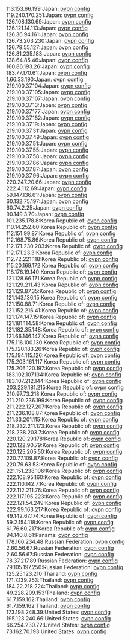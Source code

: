 113.153.66.199:Japan: [ovpn config](vpn/113_153_66_199.ovpn)  
119.240.170.251:Japan: [ovpn config](vpn/119_240_170_251.ovpn)  
126.108.130.69:Japan: [ovpn config](vpn/126_108_130_69.ovpn)  
126.121.14.113:Japan: [ovpn config](vpn/126_121_14_113.ovpn)  
126.36.94.161:Japan: [ovpn config](vpn/126_36_94_161.ovpn)  
126.73.203.230:Japan: [ovpn config](vpn/126_73_203_230.ovpn)  
126.79.55.127:Japan: [ovpn config](vpn/126_79_55_127.ovpn)  
126.81.235.183:Japan: [ovpn config](vpn/126_81_235_183.ovpn)  
138.64.85.46:Japan: [ovpn config](vpn/138_64_85_46.ovpn)  
160.86.193.26:Japan: [ovpn config](vpn/160_86_193_26.ovpn)  
183.77.170.61:Japan: [ovpn config](vpn/183_77_170_61.ovpn)  
1.66.33.190:Japan: [ovpn config](vpn/1_66_33_190.ovpn)  
219.100.37.104:Japan: [ovpn config](vpn/219_100_37_104.ovpn)  
219.100.37.105:Japan: [ovpn config](vpn/219_100_37_105.ovpn)  
219.100.37.107:Japan: [ovpn config](vpn/219_100_37_107.ovpn)  
219.100.37.13:Japan: [ovpn config](vpn/219_100_37_13.ovpn)  
219.100.37.177:Japan: [ovpn config](vpn/219_100_37_177.ovpn)  
219.100.37.182:Japan: [ovpn config](vpn/219_100_37_182.ovpn)  
219.100.37.19:Japan: [ovpn config](vpn/219_100_37_19.ovpn)  
219.100.37.31:Japan: [ovpn config](vpn/219_100_37_31.ovpn)  
219.100.37.49:Japan: [ovpn config](vpn/219_100_37_49.ovpn)  
219.100.37.51:Japan: [ovpn config](vpn/219_100_37_51.ovpn)  
219.100.37.55:Japan: [ovpn config](vpn/219_100_37_55.ovpn)  
219.100.37.58:Japan: [ovpn config](vpn/219_100_37_58.ovpn)  
219.100.37.86:Japan: [ovpn config](vpn/219_100_37_86.ovpn)  
219.100.37.87:Japan: [ovpn config](vpn/219_100_37_87.ovpn)  
219.100.37.96:Japan: [ovpn config](vpn/219_100_37_96.ovpn)  
220.247.20.66:Japan: [ovpn config](vpn/220_247_20_66.ovpn)  
222.4.112.69:Japan: [ovpn config](vpn/222_4_112_69.ovpn)  
59.147.136.61:Japan: [ovpn config](vpn/59_147_136_61.ovpn)  
60.132.75.197:Japan: [ovpn config](vpn/60_132_75_197.ovpn)  
60.74.2.25:Japan: [ovpn config](vpn/60_74_2_25.ovpn)  
90.149.3.70:Japan: [ovpn config](vpn/90_149_3_70.ovpn)  
101.235.178.8:Korea Republic of: [ovpn config](vpn/101_235_178_8.ovpn)  
110.14.252.60:Korea Republic of: [ovpn config](vpn/110_14_252_60.ovpn)  
112.151.99.87:Korea Republic of: [ovpn config](vpn/112_151_99_87.ovpn)  
112.168.75.86:Korea Republic of: [ovpn config](vpn/112_168_75_86.ovpn)  
112.171.230.203:Korea Republic of: [ovpn config](vpn/112_171_230_203.ovpn)  
112.171.23.3:Korea Republic of: [ovpn config](vpn/112_171_23_3.ovpn)  
112.72.221.118:Korea Republic of: [ovpn config](vpn/112_72_221_118.ovpn)  
115.20.169.172:Korea Republic of: [ovpn config](vpn/115_20_169_172.ovpn)  
118.176.19.140:Korea Republic of: [ovpn config](vpn/118_176_19_140.ovpn)  
121.128.66.171:Korea Republic of: [ovpn config](vpn/121_128_66_171.ovpn)  
121.129.211.43:Korea Republic of: [ovpn config](vpn/121_129_211_43.ovpn)  
121.129.87.35:Korea Republic of: [ovpn config](vpn/121_129_87_35.ovpn)  
121.143.136.15:Korea Republic of: [ovpn config](vpn/121_143_136_15.ovpn)  
121.150.88.71:Korea Republic of: [ovpn config](vpn/121_150_88_71.ovpn)  
121.152.216.41:Korea Republic of: [ovpn config](vpn/121_152_216_41.ovpn)  
121.174.147.15:Korea Republic of: [ovpn config](vpn/121_174_147_15.ovpn)  
121.181.114.58:Korea Republic of: [ovpn config](vpn/121_181_114_58.ovpn)  
121.182.35.148:Korea Republic of: [ovpn config](vpn/121_182_35_148.ovpn)  
121.66.146.147:Korea Republic of: [ovpn config](vpn/121_66_146_147.ovpn)  
175.116.100.130:Korea Republic of: [ovpn config](vpn/175_116_100_130.ovpn)  
175.120.183.26:Korea Republic of: [ovpn config](vpn/175_120_183_26.ovpn)  
175.194.115.126:Korea Republic of: [ovpn config](vpn/175_194_115_126.ovpn)  
175.203.161.117:Korea Republic of: [ovpn config](vpn/175_203_161_117.ovpn)  
175.206.120.197:Korea Republic of: [ovpn config](vpn/175_206_120_197.ovpn)  
183.102.107.134:Korea Republic of: [ovpn config](vpn/183_102_107_134.ovpn)  
183.107.212.144:Korea Republic of: [ovpn config](vpn/183_107_212_144.ovpn)  
203.229.181.215:Korea Republic of: [ovpn config](vpn/203_229_181_215.ovpn)  
210.97.73.218:Korea Republic of: [ovpn config](vpn/210_97_73_218.ovpn)  
211.210.236.199:Korea Republic of: [ovpn config](vpn/211_210_236_199.ovpn)  
211.222.127.207:Korea Republic of: [ovpn config](vpn/211_222_127_207.ovpn)  
211.236.108.87:Korea Republic of: [ovpn config](vpn/211_236_108_87.ovpn)  
211.33.201.115:Korea Republic of: [ovpn config](vpn/211_33_201_115.ovpn)  
218.232.211.173:Korea Republic of: [ovpn config](vpn/218_232_211_173.ovpn)  
218.238.203.7:Korea Republic of: [ovpn config](vpn/218_238_203_7.ovpn)  
220.120.29.178:Korea Republic of: [ovpn config](vpn/220_120_29_178.ovpn)  
220.122.90.79:Korea Republic of: [ovpn config](vpn/220_122_90_79.ovpn)  
220.125.205.50:Korea Republic of: [ovpn config](vpn/220_125_205_50.ovpn)  
220.77.109.87:Korea Republic of: [ovpn config](vpn/220_77_109_87.ovpn)  
220.79.63.53:Korea Republic of: [ovpn config](vpn/220_79_63_53.ovpn)  
221.151.238.106:Korea Republic of: [ovpn config](vpn/221_151_238_106.ovpn)  
222.108.95.160:Korea Republic of: [ovpn config](vpn/222_108_95_160.ovpn)  
222.110.142.7:Korea Republic of: [ovpn config](vpn/222_110_142_7.ovpn)  
222.112.211.76:Korea Republic of: [ovpn config](vpn/222_112_211_76.ovpn)  
222.117.195.223:Korea Republic of: [ovpn config](vpn/222_117_195_223.ovpn)  
222.121.54.249:Korea Republic of: [ovpn config](vpn/222_121_54_249.ovpn)  
222.99.163.217:Korea Republic of: [ovpn config](vpn/222_99_163_217.ovpn)  
49.142.67.174:Korea Republic of: [ovpn config](vpn/49_142_67_174.ovpn)  
59.2.154.118:Korea Republic of: [ovpn config](vpn/59_2_154_118.ovpn)  
61.76.60.217:Korea Republic of: [ovpn config](vpn/61_76_60_217.ovpn)  
94.140.8.61:Panama: [ovpn config](vpn/94_140_8_61.ovpn)  
178.166.234.48:Russian Federation: [ovpn config](vpn/178_166_234_48.ovpn)  
2.60.56.67:Russian Federation: [ovpn config](vpn/2_60_56_67.ovpn)  
2.60.56.67:Russian Federation: [ovpn config](vpn/2_60_56_67.ovpn)  
78.37.217.89:Russian Federation: [ovpn config](vpn/78_37_217_89.ovpn)  
79.105.197.250:Russian Federation: [ovpn config](vpn/79_105_197_250.ovpn)  
125.25.123.210:Thailand: [ovpn config](vpn/125_25_123_210.ovpn)  
171.7.139.253:Thailand: [ovpn config](vpn/171_7_139_253.ovpn)  
184.22.218.224:Thailand: [ovpn config](vpn/184_22_218_224.ovpn)  
49.228.209.153:Thailand: [ovpn config](vpn/49_228_209_153.ovpn)  
61.7.159.162:Thailand: [ovpn config](vpn/61_7_159_162.ovpn)  
61.7.159.162:Thailand: [ovpn config](vpn/61_7_159_162.ovpn)  
173.198.248.39:United States: [ovpn config](vpn/173_198_248_39.ovpn)  
195.123.240.66:United States: [ovpn config](vpn/195_123_240_66.ovpn)  
66.254.230.72:United States: [ovpn config](vpn/66_254_230_72.ovpn)  
73.162.70.193:United States: [ovpn config](vpn/73_162_70_193.ovpn)  
